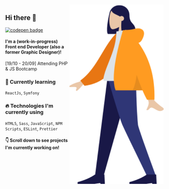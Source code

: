 <img align="right" src="https://github.com/ann-dev/ann-dev/blob/master/person-r.png?raw=true" style="width: 300px">

## Hi there 👋
[<img src="https://img.shields.io/badge/codepen-%2312100E.svg?&style=for-the-badge&logo=codepen&logoColor=white" alt="codepen badge">](https://codepen.io/merkund)

#### I'm a (work-in-progress) Front end Developer (also a former Graphic Designer)! 
[19/10 - 20/09] Attending PHP & JS Bootcamp

### 🌱  Currently learning
`ReactJs`, `Symfony`

### 🔥  Technologies I'm currently using
`HTML5`, `Sass`, `JavaScript`, `NPM Scripts`, `ESLint`, `Prettier`

#### 👇 Scroll down to see projects I'm currently working on! 

